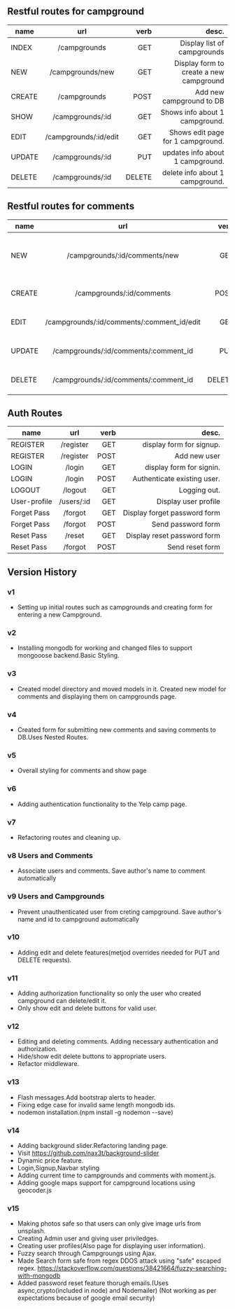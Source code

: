 
## Restful routes for campground
| name      |    url                    |    verb   |        desc.                                |
|---------- |:-------------------------:|----------:|--------------------------------------------:|
| INDEX     |   /campgrounds            |    GET    |         Display list of campgrounds         |
| NEW       |   /campgrounds/new        |    GET    |      Display form to create a new campground|
| CREATE    |   /campgrounds            |    POST   |       Add new campground to DB              |
| SHOW      |   /campgrounds/:id        |    GET    |       Shows info about 1 campground.        |
| EDIT      |   /campgrounds/:id/edit   |    GET    |       Shows edit page for 1 campground.     |
| UPDATE    |   /campgrounds/:id        |    PUT    |       updates info about 1 campground.      |
| DELETE    |   /campgrounds/:id        |    DELETE |      delete info about 1 campground.        |

## Restful routes for comments
| name      |      url                                  |     verb  |                desc.                          |
|---------- |:-----------------------------------------:|----------:|----------------------------------------------:|
| NEW       | /campgrounds/:id/comments/new             |   GET     |     display form for comment. Nested route.   | 
| CREATE    | /campgrounds/:id/comments                 |   POST    |     Add new comment for campground.           | 
| EDIT      | /campgrounds/:id/comments/:comment_id/edit|   GET     |    Shows edit page for 1 comment.             | 
| UPDATE    | /campgrounds/:id/comments/:comment_id     |   PUT     |     updates info about 1 campground.          | 
| DELETE    | /campgrounds/:id/comments/:comment_id     |   DELETE  |     updates info about 1 campground.          | 


## Auth Routes
| name          |    url                    |    verb   |        desc.                                |
|----------     |:-------------------------:|----------:|--------------------------------------------:|
| REGISTER      |       /register           |     GET   |           display form for signup.          | 
| REGISTER      |       /register           |     POST  |           Add new user                      | 
| LOGIN         |       /login              |     GET   |           display form for signin.          | 
| LOGIN         |       /login              |     POST  |           Authenticate existing user.       | 
| LOGOUT        |       /logout             |     GET   |           Logging out.                      | 
| User-profile  |       /users/:id          |     GET   |           Display user profile              |
| Forget Pass   |       /forgot             |     GET   |           Display forget password form      |
| Forget Pass   |       /forgot             |     POST  |           Send password form                |
| Reset Pass    |       /reset             |     GET   |           Display reset password form        |
| Reset Pass    |       /forgot             |     POST  |           Send reset form                   |


## Version History

### v1
* Setting up initial routes such as campgrounds and creating form for entering a new Campground.
 
### v2
* Installing mongodb for working and changed files to support mongooose backend.Basic Styling.

### v3
*  Created model directory and moved models in it. Created new model for comments and displaying them on campgrounds page.

### v4
* Created form for submitting new comments and saving comments to DB.Uses Nested Routes.

### v5
* Overall styling for comments and show page

### v6
* Adding authentication functionality to the Yelp camp page.

### v7
* Refactoring routes and cleaning up.

### v8 Users and Comments
* Associate users and comments. Save author's name to comment automatically

### v9 Users and Campgrounds
* Prevent unauthenticated user from creting campground. Save author's name and id to campground automatically

### v10
* Adding edit and delete features(metjod overrides needed for PUT and DELETE requests).

### v11
* Adding authorization functionality so only the user who created campground can delete/edit it.
* Only show edit and delete buttons for valid user.


### v12
* Editing and deleting comments. Adding necessary authentication and authorization. 
* Hide/show edit delete buttons to appropriate users.
* Refactor middleware.

### v13
* Flash messages.Add bootstrap alerts to header.
* Fixing edge case for invalid same length mongodb ids.
* nodemon installation.(npm install -g nodemon --save)


### v14
* Adding background slider.Refactoring landing page.
* Visit https://github.com/nax3t/background-slider
* Dynamic price feature.
* Login,Signup,Navbar styling
* Adding current time to campgrounds and comments with moment.js.
* Adding google maps support for campground locations using geocoder.js


### v15
* Making photos safe so that users can only give image urls from unsplash.
* Creating Admin user and giving user priviledges.
* Creating user profiles(Also page for displaying user information).
* Fuzzy search through Campgroungs using Ajax.
* Made Search form safe from regex DDOS attack using "safe" escaped regex.
https://stackoverflow.com/questions/38421664/fuzzy-searching-with-mongodb
* Added password reset feature thorugh emails.(Uses async,crypto(included in node) and Nodemailer)
(Not working as per expectations because of google email security)






